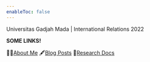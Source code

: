 ```yaml
---
enableToc: false
---
```


Universitas Gadjah Mada | International Relations 2022

**SOME LINKS!**

👨‍🎓[About Me](About%20Me.md)
🖋[Blog Posts](Blog%20Posts.md)
📜[Research Docs](Research%20Docs.md)




